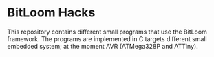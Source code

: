 # BitLoom Hacks
This repository contains different small programs that use the BitLoom
framework.  The programs are implemented in C targets different small embedded
system; at the moment AVR (ATMega328P and ATTiny).

